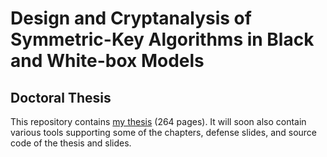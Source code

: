 # Design and Cryptanalysis of Symmetric-Key Algorithms in Black and White-box Models
## Doctoral Thesis

This repository contains [my thesis](./thesis.pdf) (264 pages). It will soon also contain various tools supporting some of the chapters, defense slides, and source code of the thesis and slides.

